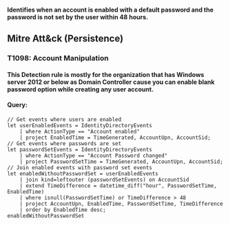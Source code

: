 #### Identifies when an account is enabled with a default password and the password is not set by the user within 48 hours.
## Mitre Att&ck (Persistence)
### T1098: Account Manipulation
#### This Detection rule is mostly for the organization that has Windows server 2012 or below as Domain Controller cause you can enable blank password option while creating any user account.
#### Query: 
```KQL
// Get events where users are enabled
let userEnabledEvents = IdentityDirectoryEvents
    | where ActionType == "Account enabled"
    | project EnabledTime = TimeGenerated, AccountUpn, AccountSid;
// Get events where passwords are set
let passwordSetEvents = IdentityDirectoryEvents
    | where ActionType == "Account Password changed"
    | project PasswordSetTime = TimeGenerated, AccountUpn, AccountSid;
// Join enabled events with password set events
let enabledWithoutPasswordSet = userEnabledEvents
    | join kind=leftouter (passwordSetEvents) on AccountSid
    | extend TimeDifference = datetime_diff("hour", PasswordSetTime, EnabledTime)
    | where isnull(PasswordSetTime) or TimeDifference > 48
    | project AccountUpn, EnabledTime, PasswordSetTime, TimeDifference
    | order by EnabledTime desc;
enabledWithoutPasswordSet
```
